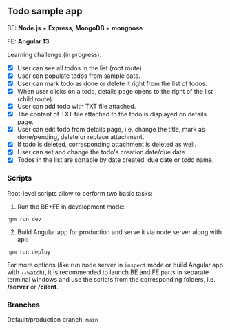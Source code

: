 ## Todo sample app

BE: **Node.js** + **Express**, **MongoDB** + **mongoose**

FE: **Angular 13**

Learning challenge (in progress).

- [x] User can see all todos in the list (root route). 
- [x] User can populate todos from sample data.
- [x] User can mark todo as done or delete it right from the list of todos.
- [x] When user clicks on a todo, details page opens to the right of the list (child route).
- [x] User can add todo with TXT file attached.
- [x] The content of TXT file attached to the todo is displayed on details page. 
- [x] User can edit todo from details page, i.e. change the title, mark as done/pending, delete or replace attachment.
- [x] If todo is deleted, corresponding attachment is deleted as well.
- [x] User can set and change the todo's creation date/due date.
- [x] Todos in the list are sortable by date created, due date or todo name.

### Scripts

Root-level scripts allow to perform two basic tasks:

1. Run the BE+FE in development mode:

```
npm run dev
```

2. Build Angular app for production and serve it via node server along with api:

```
npm run deploy
```

For more options (like run node server in `inspect` mode or build Angular app with `--watch`), it is recommended to launch BE and FE parts in separate terminal windows and use the scripts from the corresponding folders, i.e. **/server** or **/cilent**.

### Branches

Default/production branch: `main`

